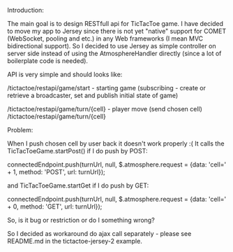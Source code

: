 Introduction:

The main goal is to design RESTfull api for TicTacToe game.
I have decided to move my app to Jersey since there is not yet "native" support
for COMET (WebSocket, pooling and etc.) in any Web frameworks (I mean MVC bidirectional support).
So I decided to use Jersey as simple controller on server side instead of using
the AtmosphereHandler directly (since a lot of boilerplate code is needed).

API is very simple and should looks like:

/tictactoe/restapi/game/start - starting game (subscribing - create or retrieve a broadcaster, set and publish initial state of game)

/tictactoe/restapi/game/turn/{cell} - player move (send chosen cell)
/tictactoe/restapi/game/turn/{cell}

Problem:

When I push chosen cell by user back it doesn't work properly :(
It calls the TicTacToeGame.startPost() if I do push by POST:

connectedEndpoint.push(turnUrl,
                        null,
                        $.atmosphere.request = {data: 'cell=' + 1,
                        method: 'POST',
                        url: turnUrl});

and TicTacToeGame.startGet if I do push by GET:

connectedEndpoint.push(turnUrl,
                        null,
                        $.atmosphere.request = {data: 'cell=' + 0,
                        method: 'GET',
                        url: turnUrl});

So, is it bug or restriction or do I something wrong?

So I decided as workaround do ajax call separately - please see README.md in the tictactoe-jersey-2 example.
